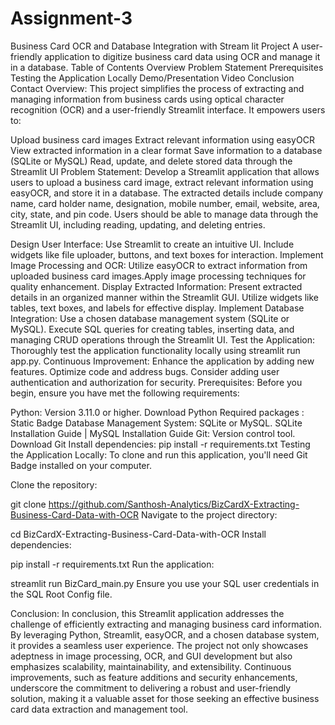 # Assignment-3
Business Card OCR and Database Integration with Stream lit Project
A user-friendly application to digitize business card data using OCR and manage it in a database.
Table of Contents
Overview
Problem Statement
Prerequisites
Testing the Application Locally
Demo/Presentation Video
Conclusion
Contact
Overview:
This project simplifies the process of extracting and managing information from business cards using optical character recognition (OCR) and a user-friendly Streamlit interface. It empowers users to:

Upload business card images
Extract relevant information using easyOCR
View extracted information in a clear format
Save information to a database (SQLite or MySQL)
Read, update, and delete stored data through the Streamlit UI
Problem Statement:
Develop a Streamlit application that allows users to upload a business card image, extract relevant information using easyOCR, and store it in a database. The extracted details include company name, card holder name, designation, mobile number, email, website, area, city, state, and pin code. Users should be able to manage data through the Streamlit UI, including reading, updating, and deleting entries.

Design User Interface: Use Streamlit to create an intuitive UI. Include widgets like file uploader, buttons, and text boxes for interaction.
Implement Image Processing and OCR: Utilize easyOCR to extract information from uploaded business card images.Apply image processing techniques for quality enhancement.
Display Extracted Information: Present extracted details in an organized manner within the Streamlit GUI. Utilize widgets like tables, text boxes, and labels for effective display.
Implement Database Integration: Use a chosen database management system (SQLite or MySQL). Execute SQL queries for creating tables, inserting data, and managing CRUD operations through the Streamlit UI.
Test the Application: Thoroughly test the application functionality locally using streamlit run app.py.
Continuous Improvement: Enhance the application by adding new features. Optimize code and address bugs. Consider adding user authentication and authorization for security.
Prerequisites:
Before you begin, ensure you have met the following requirements:

Python: Version 3.11.0 or higher. Download Python
Required packages : Static Badge
Database Management System: SQLite or MySQL. SQLite Installation Guide | MySQL Installation Guide
Git: Version control tool. Download Git
Install dependencies: pip install -r requirements.txt
Testing the Application Locally:
To clone and run this application, you'll need Git Badge installed on your computer.

Clone the repository:

  git clone https://github.com/Santhosh-Analytics/BizCardX-Extracting-Business-Card-Data-with-OCR
Navigate to the project directory:

cd BizCardX-Extracting-Business-Card-Data-with-OCR
Install dependencies:

pip install -r requirements.txt
Run the application:

streamlit run BizCard_main.py
Ensure you use your SQL user credentials in the SQL Root Config file.

Conclusion:
In conclusion, this Streamlit application addresses the challenge of efficiently extracting and managing business card information. By leveraging Python, Streamlit, easyOCR, and a chosen database system, it provides a seamless user experience. The project not only showcases adeptness in image processing, OCR, and GUI development but also emphasizes scalability, maintainability, and extensibility. Continuous improvements, such as feature additions and security enhancements, underscore the commitment to delivering a robust and user-friendly solution, making it a valuable asset for those seeking an effective business card data extraction and management tool.
